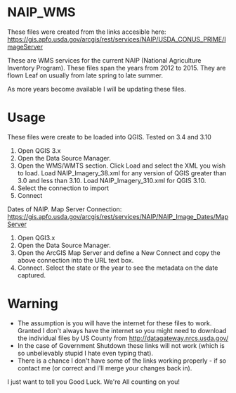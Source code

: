 NAIP_WMS
========

These files were created from the links accesible here: https://gis.apfo.usda.gov/arcgis/rest/services/NAIP/USDA_CONUS_PRIME/ImageServer

These are WMS services for the current NAIP (National Agriculture Inventory Program). These files span the years from 2012 to 2015. They are flown Leaf on usually from late spring to late summer. 

As more years become available I will be updating these files. 


Usage
========
These files were create to be loaded into QGIS. Tested on 3.4 and 3.10 

1. Open QGIS 3.x 
2. Open the Data Source Manager. 
3. Open the WMS/WMTS section. Click Load and select the XML you wish to load. Load NAIP_Imagery_38.xml for any version of QGIS greater than 3.0 and less than 3.10. Load NAIP_Imagery_310.xml for QGIS 3.10.  
4. Select the connection to import 
5. Connect

Dates of NAIP. 
Map Server Connection: https://gis.apfo.usda.gov/arcgis/rest/services/NAIP/NAIP_Image_Dates/MapServer

1. Open QGI3.x 
2. Open the Data Source Manager. 
3. Open the ArcGIS Map Server and define a New Connect and copy the above connection into the URL text box. 
4. Connect. Select the state or the year to see the metadata on the date captured. 

Warning
========
* The assumption is you will have the internet for these files to work. Granted I don't always have the internet so you might need to download the individual files by US County from http://datagateway.nrcs.usda.gov/
* In the case of Government Shutdown these links will not work (which is so unbelievably stupid I hate even typing that). 
* There is a chance I don't have some of the links working properly - if so contact me (or correct and I'll merge your changes back in). 


I just want to tell you Good Luck. We're All counting on you!
